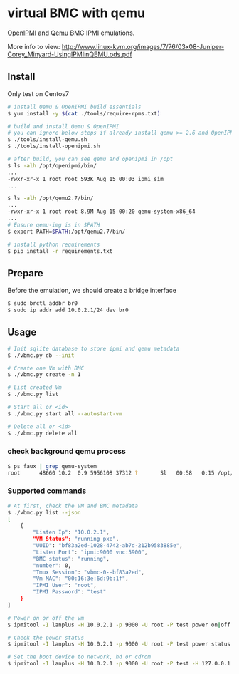 # virtual BMC with qemu

[OpenIPMI](https://sourceforge.net/projects/openipmi) and [Qemu](https://github.com/qemu/qemu) BMC IPMI emulations.

More info to view: <http://www.linux-kvm.org/images/7/76/03x08-Juniper-Corey_Minyard-UsingIPMIinQEMU.ods.pdf>

## Install

Only test on Centos7

```sh
# install Qemu & OpenIPMI build essentials
$ yum install -y $(cat ./tools/require-rpms.txt)

# build and install Qemu & OpenIPMI
# you can ignore below steps if already install qemu >= 2.6 and OpenIPMI
$ ./tools/install-qemu.sh
$ ./tools/install-openipmi.sh

# after build, you can see qemu and openipmi in /opt
$ ls -alh /opt/openipmi/bin/
...
-rwxr-xr-x 1 root root 593K Aug 15 00:03 ipmi_sim
...

$ ls -alh /opt/qemu2.7/bin/
...
-rwxr-xr-x 1 root root 8.9M Aug 15 00:20 qemu-system-x86_64
...
# Ensure qemu-img is in $PATH
$ export PATH=$PATH:/opt/qemu2.7/bin/

# install python requirements
$ pip install -r requirements.txt
```

## Prepare

Before the emulation, we should create a bridge interface

```sh
$ sudo brctl addbr br0
$ sudo ip addr add 10.0.2.1/24 dev br0
```

## Usage

```sh
# Init sqlite database to store ipmi and qemu metadata
$ ./vbmc.py db --init

# Create one Vm with BMC
$ ./vbmc.py create -n 1

# List created Vm
$ ./vbmc.py list

# Start all or <id>
$ ./vbmc.py start all --autostart-vm

# Delete all or <id>
$ ./vbmc.py delete all
```

### check background qemu process

```sh
$ ps faux | grep qemu-system
root      48660 10.2  0.9 5956108 37312 ?       Sl   00:58   0:15 /opt/qemu2.7/bin/qemu-system-x86_64 -m 4096 -smp 1 -boot nd -drive if=none,id=hd0,file=/data/code/vbmc-qemu/workspace/bf83a2ed-1028-4742-ab7d-212b9583885e--0/disks/bf83a2ed-1028-4742-ab7d-212b9583885e.qcow2 -device virtio-scsi-pci,id=scsi0 -device scsi-hd,bus=scsi0.0,id=scsi0-0,drive=hd0 -netdev tap,id=network0,script=/data/code/vbmc-qemu/workspace/bf83a2ed-1028-4742-ab7d-212b9583885e--0/qemu-ifup,downscript=/data/code/vbmc-qemu/workspace/bf83a2ed-1028-4742-ab7d-212b9583885e--0/qemu-ifdown -device e1000,netdev=network0,mac=00:16:3e:6d:9b:1f -chardev socket,id=ipmi0,host=10.0.2.1,port=9000,reconnect=10 -device ipmi-bmc-extern,id=bmc0,chardev=ipmi0 -device isa-ipmi-bt,bmc=bmc0 -serial mon:telnet::9001,server,telnet,nowait -vnc :0 -daemonize --pidfile /data/code/vbmc-qemu/workspace/bf83a2ed-1028-4742-ab7d-212b9583885e--0/qemu.pid
```

### Supported commands

```sh
# At first, check the VM and BMC metadata
$ ./vbmc.py list --json
[
    {
        "Listen Ip": "10.0.2.1",
        "VM Status": "running pxe",
        "UUID": "bf83a2ed-1028-4742-ab7d-212b9583885e",
        "Listen Port": "ipmi:9000 vnc:5900",
        "BMC status": "running",
        "number": 0,
        "Tmux Session": "vbmc-0--bf83a2ed",
        "Vm MAC": "00:16:3e:6d:9b:1f",
        "IPMI User": "root",
        "IPMI Password": "test"
    }
]

# Power on or off the vm
$ ipmitool -I lanplus -H 10.0.2.1 -p 9000 -U root -P test power on|off

# Check the power status
$ ipmitool -I lanplus -H 10.0.2.1 -p 9000 -U root -P test power status

# Set the boot device to network, hd or cdrom
$ ipmitool -I lanplus -H 10.0.2.1 -p 9000 -U root -P test -H 127.0.0.1 chassis bootdev pxe|disk|cdrom
```
